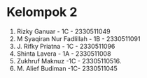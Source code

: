 # Kelompok 2
1. Rizky Ganuar - 1C - 2330511049
2. M Syaqiran Nur Fadlillah - 1B - 2330511091
3. J. Rifky Priatna - 1C - 2330511096
4. Shinta Lavera - 1A - 2330511008
5. Zukhruf Maknuz -1C - 23305110516.
6. M. Alief Budiman -1C- 2330511045
